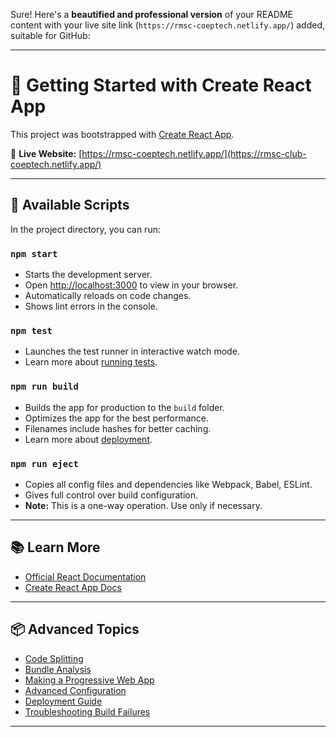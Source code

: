 Sure! Here's a **beautified and professional version** of your README content with your live site link (`https://rmsc-coeptech.netlify.app/`) added, suitable for GitHub:

---

# 🎯 Getting Started with Create React App

This project was bootstrapped with [Create React App](https://github.com/facebook/create-react-app).

🔗 **Live Website:** [https://rmsc-coeptech.netlify.app/](https://rmsc-club-coeptech.netlify.app/)

---

## 🚀 Available Scripts

In the project directory, you can run:

### `npm start`

* Starts the development server.
* Open [http://localhost:3000](http://localhost:3000) to view in your browser.
* Automatically reloads on code changes.
* Shows lint errors in the console.

### `npm test`

* Launches the test runner in interactive watch mode.
* Learn more about [running tests](https://facebook.github.io/create-react-app/docs/running-tests).

### `npm run build`

* Builds the app for production to the `build` folder.
* Optimizes the app for the best performance.
* Filenames include hashes for better caching.
* Learn more about [deployment](https://facebook.github.io/create-react-app/docs/deployment).

### `npm run eject`

* Copies all config files and dependencies like Webpack, Babel, ESLint.
* Gives full control over build configuration.
* **Note:** This is a one-way operation. Use only if necessary.

---

## 📚 Learn More

* [Official React Documentation](https://reactjs.org/)
* [Create React App Docs](https://facebook.github.io/create-react-app/docs/getting-started)

---

## 📦 Advanced Topics

* [Code Splitting](https://facebook.github.io/create-react-app/docs/code-splitting)
* [Bundle Analysis](https://facebook.github.io/create-react-app/docs/analyzing-the-bundle-size)
* [Making a Progressive Web App](https://facebook.github.io/create-react-app/docs/making-a-progressive-web-app)
* [Advanced Configuration](https://facebook.github.io/create-react-app/docs/advanced-configuration)
* [Deployment Guide](https://facebook.github.io/create-react-app/docs/deployment)
* [Troubleshooting Build Failures](https://facebook.github.io/create-react-app/docs/troubleshooting#npm-run-build-fails-to-minify)

---


